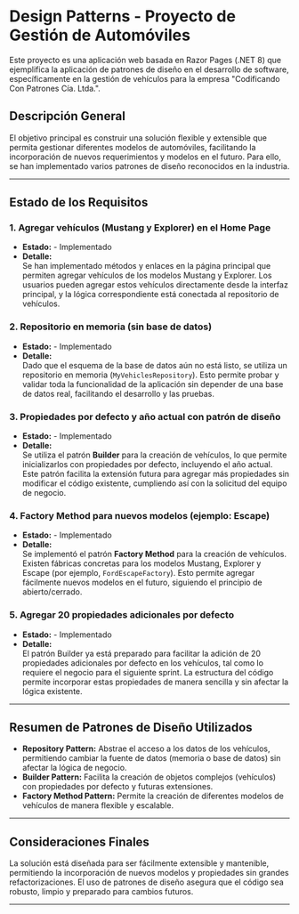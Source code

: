 # Design Patterns - Proyecto de Gestión de Automóviles

Este proyecto es una aplicación web basada en Razor Pages (.NET 8) que ejemplifica la aplicación de patrones de diseño en el desarrollo de software, específicamente en la gestión de vehículos para la empresa "Codificando Con Patrones Cía. Ltda.".

## Descripción General

El objetivo principal es construir una solución flexible y extensible que permita gestionar diferentes modelos de automóviles, facilitando la incorporación de nuevos requerimientos y modelos en el futuro. Para ello, se han implementado varios patrones de diseño reconocidos en la industria.

---

## Estado de los Requisitos

### 1. **Agregar vehículos (Mustang y Explorer) en el Home Page**
- **Estado:** - Implementado
- **Detalle:**  
  Se han implementado métodos y enlaces en la página principal que permiten agregar vehículos de los modelos Mustang y Explorer. Los usuarios pueden agregar estos vehículos directamente desde la interfaz principal, y la lógica correspondiente está conectada al repositorio de vehículos.

### 2. **Repositorio en memoria (sin base de datos)**
- **Estado:** - Implementado
- **Detalle:**  
  Dado que el esquema de la base de datos aún no está listo, se utiliza un repositorio en memoria (`MyVehiclesRepository`). Esto permite probar y validar toda la funcionalidad de la aplicación sin depender de una base de datos real, facilitando el desarrollo y las pruebas.

### 3. **Propiedades por defecto y año actual con patrón de diseño**
- **Estado:** - Implementado
- **Detalle:**  
  Se utiliza el patrón **Builder** para la creación de vehículos, lo que permite inicializarlos con propiedades por defecto, incluyendo el año actual. Este patrón facilita la extensión futura para agregar más propiedades sin modificar el código existente, cumpliendo así con la solicitud del equipo de negocio.

### 4. **Factory Method para nuevos modelos (ejemplo: Escape)**
- **Estado:** - Implementado
- **Detalle:**  
  Se implementó el patrón **Factory Method** para la creación de vehículos. Existen fábricas concretas para los modelos Mustang, Explorer y Escape (por ejemplo, `FordEscapeFactory`). Esto permite agregar fácilmente nuevos modelos en el futuro, siguiendo el principio de abierto/cerrado.

### 5. **Agregar 20 propiedades adicionales por defecto**
- **Estado:** - Implementado
- **Detalle:**  
  El patrón Builder ya está preparado para facilitar la adición de 20 propiedades adicionales por defecto en los vehículos, tal como lo requiere el negocio para el siguiente sprint. La estructura del código permite incorporar estas propiedades de manera sencilla y sin afectar la lógica existente.

---

## Resumen de Patrones de Diseño Utilizados

- **Repository Pattern:** Abstrae el acceso a los datos de los vehículos, permitiendo cambiar la fuente de datos (memoria o base de datos) sin afectar la lógica de negocio.
- **Builder Pattern:** Facilita la creación de objetos complejos (vehículos) con propiedades por defecto y futuras extensiones.
- **Factory Method Pattern:** Permite la creación de diferentes modelos de vehículos de manera flexible y escalable.

---

## Consideraciones Finales

La solución está diseñada para ser fácilmente extensible y mantenible, permitiendo la incorporación de nuevos modelos y propiedades sin grandes refactorizaciones. El uso de patrones de diseño asegura que el código sea robusto, limpio y preparado para cambios futuros.

---